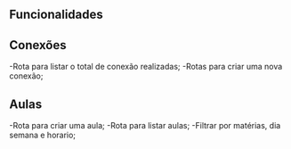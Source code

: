 ## Funcionalidades

## Conexões 

-Rota para listar o total de conexão realizadas;
-Rotas para criar uma nova conexão;

## Aulas 
-Rota para criar uma aula;
-Rota para listar aulas;
  -Filtrar por matérias, dia semana e horario;